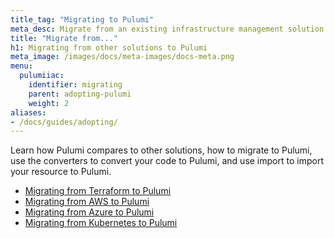 ```yaml
---
title_tag: "Migrating to Pulumi"
meta_desc: Migrate from an existing infrastructure management solution to Pulumi.
title: "Migrate from..."
h1: Migrating from other solutions to Pulumi
meta_image: /images/docs/meta-images/docs-meta.png
menu:
  pulumiiac:
    identifier: migrating
    parent: adopting-pulumi
    weight: 2
aliases:
- /docs/guides/adopting/
---
```


Learn how Pulumi compares to other solutions, how to migrate to Pulumi, use the converters to convert your code to Pulumi, and use import to import your resource to Pulumi.

- [Migrating from Terraform to Pulumi](/docs/using-pulumi/adopting-pulumi/migrating-to-pulumi/from-terraform/)
- [Migrating from AWS to Pulumi](/docs/using-pulumi/adopting-pulumi/migrating-to-pulumi/from-aws/)
- [Migrating from Azure to Pulumi](/docs/using-pulumi/adopting-pulumi/migrating-to-pulumi/from-azure)
- [Migrating from Kubernetes to Pulumi](/docs/using-pulumi/adopting-pulumi/migrating-to-pulumi/from-kubernetes/)

